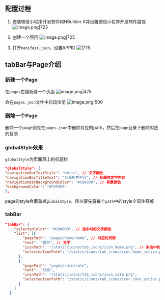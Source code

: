 ## 配置过程
1. 安装微信小程序开发软件和HBuilder X并设置微信小程序开发软件路径
![image.png|725](https://cdn.jsdelivr.net/gh/xuezhaorong/Picgo//Source/fix-dir/picgo/picgo-clipboard-images/2024/10/07/16-38-09-2229bce06b2abf00af1649bb3aea6165-20241007163808-88650f.png)


2. 创建一个项目
![image.png|725](https://cdn.jsdelivr.net/gh/xuezhaorong/Picgo//Source/fix-dir/picgo/picgo-clipboard-images/2024/10/07/16-39-13-d5881d84d4459509556651baa9519d6b-20241007163913-5b7985.png)

3. 打开`manifest.json`，设置APPID
![|775](https://cdn.jsdelivr.net/gh/xuezhaorong/Picgo//Source/fix-dir/picgo/picgo-clipboard-images/2024/10/07/16-44-10-c77fe2e9648f22b432c5749c05505aca-20241007164409-35f9eb.png)


## tabBar与Page介绍
### 新建一个Page
在`pages`右键新建一个页面
![image.png|475](https://cdn.jsdelivr.net/gh/xuezhaorong/Picgo//Source/fix-dir/picgo/picgo-clipboard-images/2025/02/01/16-22-28-0c78891f83688aaffa5eaa4a0e3ac13d-20250201162227-69ba02.png)

会在`pages.json`文件中自动注册
![image.png|500](https://cdn.jsdelivr.net/gh/xuezhaorong/Picgo//Source/fix-dir/picgo/picgo-clipboard-images/2025/02/01/16-23-32-de18d763a359924c8fbd2be63c89ab9f-20250201162332-71506c.png)

### 删除一个Page
删除一个page则先在`pages.json`中删除对应的path，然后在`page`目录下删除对应的目录

### globalStyle效果
`globalStyle`为页面顶上的标题栏
```json
"globalStyle": {
"navigationBarTextStyle": "white", // 文字颜色
"navigationBarTitleText": "汇源租房平台", // 标题栏文字内容
"navigationBarBackgroundColor": "#C00000", // 背景颜色
"backgroundColor": "#F8F8F8"
},
```

page的style会覆盖掉`globalStyle`，所以要先将每个`path`中的style全部注释掉

### tabBar
```json
"tabBar": {
    "selectedColor": "#C00000", // 选中时的文字颜色
    "list": [{
        "pagePath": "pages/home/home", // 对应的页面
        "text": "首页", // 文字
        "iconPath": "/static/icons/tab_icons/icon_home.png", // 未选中的图标
        "selectedIconPath": "/static/icons/tab_icons/icon_home_active.png" // 选中的图标
      },
      {
        "pagePath": "pages/cate/cate",
        "text": "分类",
        "iconPath": "/static/icons/tab_icons/icon_cate.png",
        "selectedIconPath": "/static/icons/tab_icons/icon_cate_active.png"
      }
    ]
  }
```